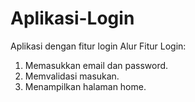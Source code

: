 # Aplikasi-Login
Aplikasi dengan fitur login
Alur Fitur Login:
1. Memasukkan email dan password.
2. Memvalidasi masukan.
3. Menampilkan halaman home.
